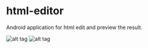 # html-editor
Android application for html edit and preview the result.

![alt tag](https://cloud.githubusercontent.com/assets/994008/6547044/fbd4a490-c616-11e4-9b67-400b48174549.png) ![alt tag](https://cloud.githubusercontent.com/assets/994008/6547045/fc01f800-c616-11e4-84fa-351cb72e17ea.png)
